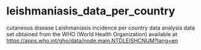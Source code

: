 # leishmaniasis_data_per_country
cutaneous disease Leishmaniasis incidence per country data analysis
data set obtained from the WHO (World Health Organization) available at https://apps.who.int/gho/data/node.main.NTDLEISHCNUM?lang=en
